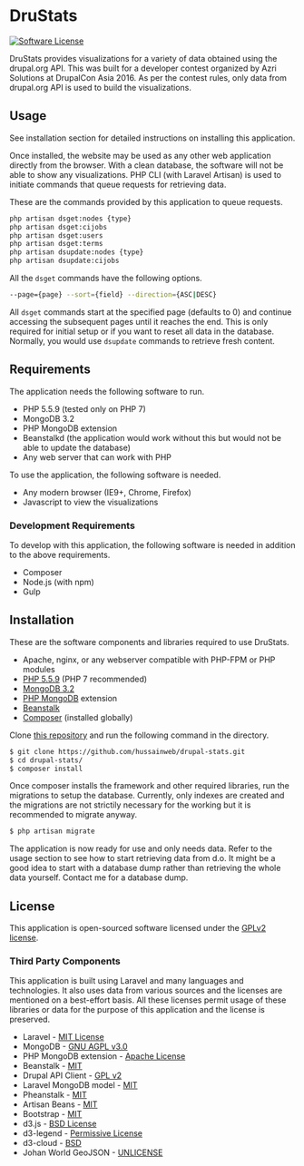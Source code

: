 # DruStats

[![Software License](https://img.shields.io/badge/license-GPLv2-brightgreen.svg?style=flat-square)](LICENSE.md)

DruStats provides visualizations for a variety of data obtained using the drupal.org API. This was built for a developer contest organized by Azri Solutions at DrupalCon Asia 2016. As per the contest rules, only data from drupal.org API is used to build the visualizations.

## Usage

See installation section for detailed instructions on installing this application.

Once installed, the website may be used as any other web application directly from the browser. With a clean database, the software will not be able to show any visualizations. PHP CLI (with Laravel Artisan) is used to initiate commands that queue requests for retrieving data.

These are the commands provided by this application to queue requests.

~~~sh
php artisan dsget:nodes {type}
php artisan dsget:cijobs
php artisan dsget:users
php artisan dsget:terms
php artisan dsupdate:nodes {type}
php artisan dsupdate:cijobs
~~~

All the `dsget` commands have the following options.

~~~sh
--page={page} --sort={field} --direction={ASC|DESC}
~~~

All `dsget` commands start at the specified page (defaults to 0) and continue accessing the subsequent pages until it reaches the end. This is only required for initial setup or if you want to reset all data in the database. Normally, you would use `dsupdate` commands to retrieve fresh content.

## Requirements

The application needs the following software to run.

* PHP 5.5.9 (tested only on PHP 7)
* MongoDB 3.2
* PHP MongoDB extension
* Beanstalkd (the application would work without this but would not be able to update the database)
* Any web server that can work with PHP

To use the application, the following software is needed.

* Any modern browser (IE9+, Chrome, Firefox)
* Javascript to view the visualizations

### Development Requirements

To develop with this application, the following software is needed in addition to the above requirements.

* Composer
* Node.js (with npm)
* Gulp

## Installation

These are the software components and libraries required to use DruStats.

* Apache, nginx, or any webserver compatible with PHP-FPM or PHP modules
* [PHP 5.5.9](http://php.net/downloads.php) (PHP 7 recommended)
* [MongoDB 3.2](https://docs.mongodb.org/manual/installation/)
* [PHP MongoDB](http://php.net/manual/en/mongodb.setup.php) extension
* [Beanstalk](http://kr.github.io/beanstalkd/download.html)
* [Composer](https://getcomposer.org/) (installed globally)

Clone [this repository](https://github.com/hussainweb/drupal-stats) and run the following command in the directory.

~~~sh
$ git clone https://github.com/hussainweb/drupal-stats.git
$ cd drupal-stats/
$ composer install
~~~

Once composer installs the framework and other required libraries, run the migrations to setup the database. Currently, only indexes are created and the migrations are not strictily necessary for the working but it is recommended to migrate anyway.

~~~sh
$ php artisan migrate
~~~

The application is now ready for use and only needs data. Refer to the usage section to see how to start retrieving data from d.o. It might be a good idea to start with a database dump rather than retrieving the whole data yourself. Contact me for a database dump.

## License

This application is open-sourced software licensed under the [GPLv2 license](http://opensource.org/licenses/GPL-2.0).

### Third Party Components

This application is built using Laravel and many languages and technologies. It also uses data from various sources and the licenses are mentioned on a best-effort basis. All these licenses permit usage of these libraries or data for the purpose of this application and the license is preserved.

* Laravel - [MIT License](http://opensource.org/licenses/MIT)
* MongoDB - [GNU AGPL v3.0](http://www.fsf.org/licensing/licenses/agpl-3.0.html)
* PHP MongoDB extension - [Apache License](http://www.apache.org/licenses/LICENSE-2.0)
* Beanstalk - [MIT](https://github.com/kr/beanstalkd/blob/master/LICENSE)
* Drupal API Client - [GPL v2](https://github.com/hussainweb/drupal-api-client/blob/master/LICENSE.md)
* Laravel MongoDB model - [MIT](https://github.com/jenssegers/laravel-mongodb/blob/master/composer.json)
* Pheanstalk - [MIT](https://github.com/pda/pheanstalk/blob/master/LICENSE)
* Artisan Beans - [MIT](https://github.com/pmatseykanets/artisan-beans/blob/master/LICENSE.txt)
* Bootstrap - [MIT](https://github.com/twbs/bootstrap/blob/master/LICENSE)
* d3.js - [BSD License](https://github.com/mbostock/d3/blob/master/LICENSE)
* d3-legend - [Permissive License](https://github.com/susielu/d3-legend/blob/master/LICENSE)
* d3-cloud - [BSD](https://github.com/jasondavies/d3-cloud/blob/master/LICENSE)
* Johan World GeoJSON - [UNLICENSE](https://github.com/johan/world.geo.json/blob/master/UNLICENSE)

